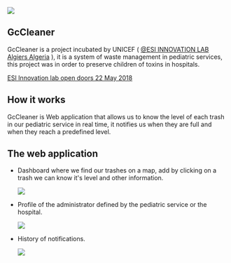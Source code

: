 

   <img src="https://github.com/FaroukFRK/GC_Cleaner/blob/master/public/images/logo.png"></img>

  


## GcCleaner

GcCleaner is a project incubated by UNICEF ( [@ESI INNOVATION LAB Algiers Algeria](https://www.unicef.org/algeria/4904_8999.html) ), it is a system of waste management in pediatric services, this project was in order to preserve children of toxins in hospitals.
 
[ESI Innovation lab open doors 22 May 2018](https://mobile.facebook.com/photo.php?fbid=1700032273365900&id=155794364456373&set=a.1700030976699363.1073741844.155794364456373&source=54)

## How it works

GcCleaner is Web application that allows us to know the level of each trash in our pediatric service in real time, it notifies us when they are full and when they reach a predefined level.

## The web application 

* Dashboard where we find our trashes on a map, add by clicking on a trash we can know it's level and other information.

   <img src="https://github.com/FaroukFRK/GC_Cleaner/blob/master/screenshots/1.PNG"></img>

* Profile of the administrator defined by the pediatric service or the hospital.

   <img src="https://github.com/FaroukFRK/GC_Cleaner/blob/master/screenshots/2.PNG"></img>

* History of notifications.

   <img src="https://github.com/FaroukFRK/GC_Cleaner/blob/master/screenshots/3.PNG"></img>


